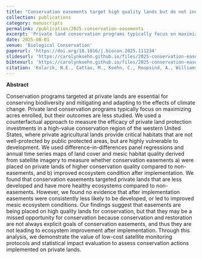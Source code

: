 ```yaml
---
title: "Conservation easements target high quality lands but do not increase their quality"
collection: publications
category: manuscripts
permalink: /publication/2025-conservation-easements
excerpt: 'Private land conservation programs typically focus on maximizing acres enrolled, but their outcomes are less studied. We used a counterfactual approach to measure the efficacy of private land protection investments in a high-value conservation region of the western United States, where private agricultural lands provide critical habitats that are not well-protected by public protected areas, but are highly vulnerable to development.'
date: 2025-08-01
venue: 'Biological Conservation'
paperurl: 'https://doi.org/10.1016/j.biocon.2025.111234'
slidesurl: 'https://carolynkoehn.github.io/files/2025-conservation-easements.pdf'
bibtexurl: 'https://carolynkoehn.github.io/files/2025-conservation-easements.bib'
citation: 'Kolarik, N.E., Cattau, M., Koehn, C., Roopsind, A., Williamson, M., & Brandt, J. (2025). Conservation easements target high quality lands but do not increase their quality. Biological Conservation, 308, 111234.'
---
```


**Abstract**

Conservation programs targeted at private lands are essential for conserving biodiversity and mitigating and adapting to the effects of climate change. Private land conservation programs typically focus on maximizing acres enrolled, but their outcomes are less studied. We used a counterfactual approach to measure the efficacy of private land protection investments in a high-value conservation region of the western United States, where private agricultural lands provide critical habitats that are not well-protected by public protected areas, but are highly vulnerable to development. We used difference-in-differences panel regressions and annual time series maps of land cover and mesic habitat quality derived from satellite imagery to measure whether conservation easements a) were placed on private lands of higher conservation quality compared to non-easements, and b) improved ecosystem condition after implementation. We found that conservation easements targeted private lands that are less developed and have more healthy ecosystems compared to non-easements. However, we found no evidence that after implementation easements were consistently less likely to be developed, or led to improved mesic ecosystem conditions. Our findings suggest that easements are being placed on high quality lands for conservation, but that they may be a missed opportunity for conservation because conservation and restoration are not always explicit goals of conservation easements, and thus they are not leading to ecosystem improvement after implementation. Through this analysis, we demonstrate the value of low-cost satellite monitoring protocols and statistical impact evaluation to assess conservation actions implemented on private lands.
